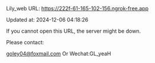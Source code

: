 Lily_web URL: https://222f-61-165-102-156.ngrok-free.app

Updated at: 2024-12-06 04:18:26

If you cannot open this URL, the server might be down.

Please contact: 

goley04@foxmail.com Or Wechat:GL_yeaH